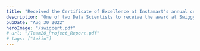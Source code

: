```yaml
---
title: "Received the Certificate of Excellence at Instamart's annual ceremony"
description: "One of two Data Scientists to receive the award at Swiggy Instamart's second annual ceremony for contributions to the business"
pubDate: "Aug 30 2022"
heroImage: "/swigcert.pdf"
# url: "/Team20_Project_Report.pdf"
# tags: ["tokio"]
---
```

